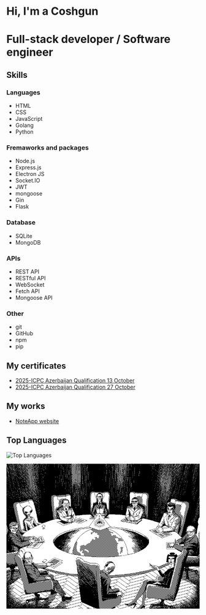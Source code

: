 # Hi, I'm a Coshgun
# Full-stack developer / Software engineer

## Skills
### Languages
- HTML
- CSS
- JavaScript
- Golang
- Python

### Fremaworks and packages
- Node.js
- Express.js
- Electron JS
- Socket.IO
- JWT
- mongoose
- Gin
- Flask

### Database
- SQLite
- MongoDB

### APIs
- REST API
- RESTful API
- WebSocket
- Fetch API
- Mongoose API

### Other
- git
- GitHub
- npm
- pip

## My certificates
- [2025-ICPC Azerbaijan Qualification 13 October](https://drive.google.com/file/d/1O1j4OOfCUvqWkEznqPrxnwy6nsuzMV6Y/view?usp=sharing)
- [2025-ICPC Azerbaijan Qualification 27 October](https://drive.google.com/file/d/1TXf0LhlHn2Qpq1vxCvZ2dcCV39pPfJHx/view?usp=sharing)

## My works
- [NoteApp website](https://noteapp-tvt9.onrender.com/)

## Top Languages
![Top Languages](https://github-readme-stats.vercel.app/api/top-langs/?username=coshgunbabayev&show_icons=true&theme=radical)


![Alt Text](yes.gif)